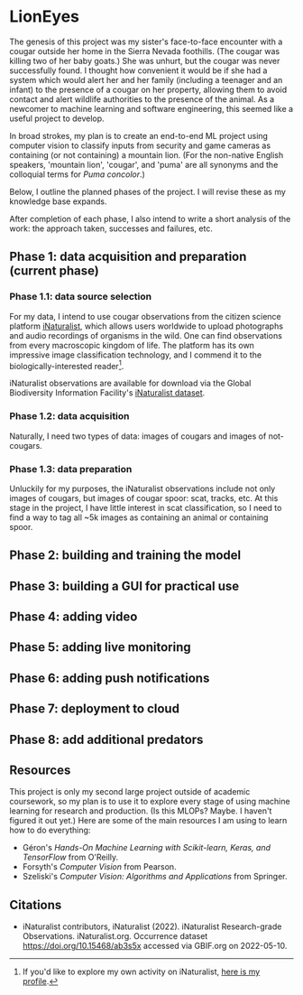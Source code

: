 # LionEyes

The genesis of this project was my sister's face-to-face encounter with a cougar
outside her home in the Sierra Nevada foothills. (The cougar was killing two of
her baby goats.) She was unhurt, but the cougar was never successfully found. 
I thought how convenient it would be if she had a system which would alert her
and her family (including a teenager and an infant) to the presence of a cougar 
on her property, allowing them to avoid contact and alert wildlife authorities
to the presence of the animal. As a newcomer to machine learning and software 
engineering, this seemed like a useful project to develop. 

In broad strokes, my plan is to create an end-to-end ML project using computer
vision to classify inputs from security and game cameras as containing (or not
containing) a mountain lion. (For the non-native English speakers, 'mountain
lion', 'cougar', and 'puma' are all synonyms and the colloquial terms for
*Puma concolor*.) 

Below, I outline the planned phases of the project. I will revise these as my
knowledge base expands. 

After completion of each phase, I also intend to write a short analysis of the
work: the approach taken, successes and failures, etc. 

## Phase 1: data acquisition and preparation (current phase)

### Phase 1.1: data source selection

For my data, I intend to use cougar observations from the citizen science
platform [iNaturalist](https://www.inaturalist.org/), which allows users 
worldwide to upload photographs and audio recordings of organisms in the wild. 
One can find observations from every macroscopic kingdom of life. The platform
has its own impressive image classification technology, and I commend it to the
biologically-interested reader[^1]. 

iNaturalist observations are available for download via the Global
Biodiversity Information Facility's [iNaturalist dataset](https://www.gbif.org/dataset/50c9509d-22c7-4a22-a47d-8c48425ef4a7).

### Phase 1.2: data acquisition

Naturally, I need two types of data: images of cougars and images of
not-cougars. 

### Phase 1.3: data preparation

Unluckily for my purposes, the iNaturalist observations include not only images
of cougars, but images of cougar spoor: scat, tracks, etc. At this stage in the
project, I have little interest in scat classification, so I need to find a way
to tag all \~5k images as containing an animal or containing spoor. 

## Phase 2: building and training the model
## Phase 3: building a GUI for practical use
## Phase 4: adding video 
## Phase 5: adding live monitoring
## Phase 6: adding push notifications
## Phase 7: deployment to cloud
## Phase 8: add additional predators
## Resources
This project is only my second large project outside of academic coursework, so
my plan is to use it to explore every stage of using machine learning for
research and production. (Is this MLOPs? Maybe. I haven't figured it out yet.)
Here are some of the main resources I am using to learn how to do
everything:

- Géron's *Hands-On Machine Learning with Scikit-learn, Keras, and TensorFlow* from O'Reilly.
- Forsyth's *Computer Vision* from Pearson.
- Szeliski's *Computer Vision: Algorithms and Applications* from Springer.

## Citations
- iNaturalist contributors, iNaturalist (2022). iNaturalist Research-grade Observations. iNaturalist.org. Occurrence dataset https://doi.org/10.15468/ab3s5x accessed via GBIF.org on 2022-05-10.

[^1]: If you'd like to explore my own activity on iNaturalist, [here is my profile](https://www.inaturalist.org/people/tkatka).